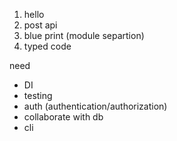 1. hello
2. post api
3. blue print (module separtion)
4. typed code

need

- DI
- testing
- auth (authentication/authorization)
- collaborate with db
- cli

